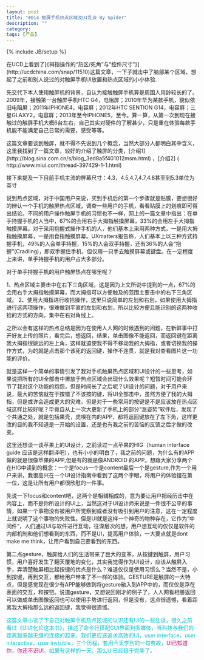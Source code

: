 ```yaml
---
layout: post
title: "#014 触屏手机热点区域及UI乱谈 By Spider"
description: ""
category: 
tags: [产品]
---
```

{% include JB/setup %}
<p>在UCD上看到了[《拇指操作的“热区/死角”与“控件尺寸”》](http://ucdchina.com/snap/11510)这篇文章，一下子就击中了脑部某个区域，想起了之前和别人说过的对触屏手机UI放置和热点区域的小小体验.
</p>
<p>先交代下本人使用触屏机的背景，自认为接触触屏手机算是周围人用龄较长的了。2009年，接触第一台触屏手机HTC G4，电阻屏；2010年华为某款手机，貌似依旧电阻屏；2011年IPHONE4，电容屏；2012年HTC SENTION G14，电容屏；三星GLAXY2，电容屏；2013年至今IPHONE5，至今。算一算，从第一次到现在接触过的触屏手机大概6台左右，自己其实对硬件的了解甚少，只是重在体验每款手机能不能满足自己日常的需要，感受等等。</p>
<p>这篇文章要谈到触屏，就不得不先说到几个概念，当然大部分人都明白其中含义，这里我找到了一篇文章，较好的介绍了触屏的分类，[介绍1](http://blog.sina.com.cn/s/blog_3ed8a5f401012msm.html) ，[介绍2] ( http://www.miui.com/thread-397429-1-1.html)</p>
<p>接下来提及一下目前手机主流的屏幕尺寸：4.3，4.5,4.7,4.7,4.8甚至到5.3单位为英寸</p>
<p>说到热点区域，对于中国用户来说，买到手机后的第一个步骤就是贴膜，要想很好的辨认一个手机的触屏热点区域，调查一些用户的手机，看看贴膜上的划痕即可得出结论。不同的用户操作触屏手机的习惯也不一样，网上的一篇文章中指出：在单手持握手机的人当中，67%的会用右手大拇指触摸屏幕，33%的会用左手大拇指触摸屏幕。对于采用抱握式操作手机的人，他们基本上采用两种方式，一是用大拇指触摸屏幕，一是用食指触摸屏幕。UXmatters报告称，人们基本上以三种方式持握手机，49%的人会单手持握，15%的人会双手持握，还有36%的人会“抱握”(Cradling)，即双手握住手机，但仅用一只手去触摸屏幕或键盘。在一定程度上来讲，单手持握手机的用户占大多部分。</p>
<p>对于单手持握手机的用户触屏热点在哪里呢？</p>
	<p>
		1、热点区域主要击中在右下三角区域，这是因为上文所说中提到的一点，67%的会用右手大拇指触摸屏幕，而大拇指可以方便触及的范围主要击中的右下三角区域。
		2、使用大拇指进行收拾操作，这里只说简单的左划和右划，如果使用大拇指进行这两项操作，很难做到平直的左划和右划，所以比较方便且能识别的这两种收拾的方式的方向，集中在右对角线上。
	</p>
<p>之所以会有这样的热点总结是因为在使用人人网的时候遇到的问题，在新鲜事中打开好友上传的照片，看完后，想返回，结果，单击图像不能返回，而返回键在距离我大拇指很姚远的左上角，这样就迫使我不得不移动我的大拇指，或者切换我的操作方式，为的就是点击那个该死的返回键，操作不连贯，就是我对查看图片这一功能的评价。</p>
<p>就是这样一个简单的事情引发了我对手机触屏热点区域和UI设计的一些思考，如果说把所有的UI全部击中置放于热点区域会出现什么效果呢？短暂时间可能会环节了我对这个功能的抱怨，但是时间长了之后呢？UI设计的问题，对于用户来说，最大的苦恼就在于按错了不该按的键，将UI全部击中，虽然方便了我的大拇指，但是或许会造成更大的灾难。但是对于一些常用的按键是不是应该放在热点区域这样比较好呢？毕竟自从上一次大更新了手机上的部分“涨姿势”软件后，发现了个共通之处，就是包括果壳，虎嗅在内的APP，都将返回键放在了左下角，这样更改的目的我不知道是一开始的设置，还是也有我之前的苦恼的反馈之后才做的改变。</p>
<p>这里还想谈一谈苹果上的UI设计，之前读过一点苹果的HIG（human interface guide 应该是这样翻译吧），也有小小的明白了，我之前的问题，为什么有的APP做的就是很像苹果的APP,但是有的就是像ANDROID 的APP。想跟大家分享两个在HIG中读到的概念：一个是focus一个是content最后一个是gesture,作为一个用户来讲，我很高兴在一个UI设计指南中看到了这两个字眼，将用户的体验摆在第一位，这是让所有用户都很欣慰的一件事。</p>
<p>先说一下focus和content吧，这两个是相辅相成的，意为要让用户把经历击中在内容上，而不是你所设计的UI上，当然这对于UI设计师来说是一件很不公平的事情，如果一个事物没有被用户所觉察到或者没有吸引到用户的注意，这在一定程度上就说明了这个事物的失败性。但是UI就是这样一个神奇的物种存在，它作为“中间件”，人们通过UI与软件进行互动，往深层次的想，用户想互动的仅仅是软件的内部机制和他们想看到的东西，而不是UI，提高用户体验，一大要点就是dont make me think，让用户看到自己要看到的东西。</p>
<p>第二点gesture，触屏给人们的生活带来了巨大的变革，从按键到触屏，用户习惯，用户喜好发生了翻天覆地的变化，其实我觉得作为UI设计，应该从触屏入手，弄清楚触屏相比起按键的优点是什么？难道仅仅是使用习惯么？当然不是，小到按键，再到交互，都给用户带来了不一样的体验。GESTURE是触屏的一大特点，但是感觉现在很少有APP能够做到将gesture融入到APP中的，而仅仅是浮在表面的交互，和按钮。说道gesture，又想说回刚才的例子了，人人网看相册返回可以做成单击图像返回也可以使用手势进行返回，但是没有，这点很遗憾，看着距离我大拇指那么远的返回键，我觉得很遗憾。</p>

<p><font color="#00C5CD">这篇文章小谈了下自己对触屏手机热点区域的认识还有UI的一些乱谈，很久之前看过《UI进化论这本书》，描述了命令行搭配GUI界面到多媒体，当科技与我们的距离越来越无缝的连接的起来，我们更应该追求高效的UI，user interface，user interactive，user invisible，三个历程，套用今天学到的一句典故，<font color="CD1076">UI已知道你，你还不识UI</font>。如果有这样的一天，那么UI已经趋于完美了。</font></p>